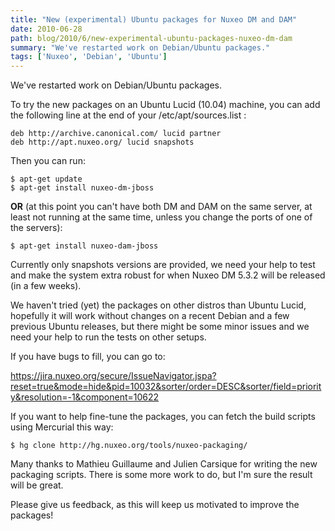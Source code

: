 ```yaml
---
title: "New (experimental) Ubuntu packages for Nuxeo DM and DAM"
date: 2010-06-28
path: blog/2010/6/new-experimental-ubuntu-packages-nuxeo-dm-dam
summary: "We've restarted work on Debian/Ubuntu packages."
tags: ['Nuxeo', 'Debian', 'Ubuntu']
---
```


<p>We've restarted work on Debian/Ubuntu packages.</p><p>To try the new packages on an Ubuntu Lucid (10.04) machine, you can add the following line at the end of your /etc/apt/sources.list :</p><pre><code>deb http://archive.canonical.com/ lucid partner
deb http://apt.nuxeo.org/ lucid snapshots
</code></pre><p>Then you can run:</p><pre><code>$ apt-get update
$ apt-get install nuxeo-dm-jboss
</code></pre><p><strong>OR</strong> (at this point you can't have both DM and DAM on the same server, at least not running at the same time, unless you change the ports of one of the servers):</p><pre><code>$ apt-get install nuxeo-dam-jboss
</code></pre><p>Currently only snapshots versions are provided, we need your help to test and make the system extra robust for when Nuxeo DM 5.3.2 will be released (in a few weeks).</p><p>We haven't tried (yet) the packages on other distros than Ubuntu Lucid, hopefully it will work without changes on a recent Debian and a few previous Ubuntu releases, but there might be some minor issues and we need your help to run the tests on other setups.</p><p>If you have bugs to fill, you can go to:</p><p><a href="https://jira.nuxeo.org/secure/IssueNavigator.jspa?reset=true&amp;mode=hide&amp;pid=10032&amp;sorter/order=DESC&amp;sorter/field=priority&amp;resolution=-1&amp;component=10622">https://jira.nuxeo.org/secure/IssueNavigator.jspa?reset=true&amp;mode=hide&amp;pid=10032&amp;sorter/order=DESC&amp;sorter/field=priority&amp;resolution=-1&amp;component=10622</a></p><p>If you want to help fine-tune the packages, you can fetch the build scripts using Mercurial this way:</p><pre><code>$ hg clone http://hg.nuxeo.org/tools/nuxeo-packaging/
</code></pre><p>Many thanks to Mathieu Guillaume and Julien Carsique for writing the new packaging scripts. There is some more work to do, but I'm sure the result will be great.</p><p>Please give us feedback, as this will keep us motivated to improve the packages!</p>
 


